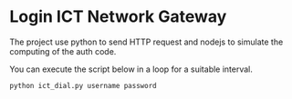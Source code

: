 # Login ICT Network Gateway
The project use python to send HTTP request and nodejs to simulate the computing of the auth code.

You can execute the script below in a loop for a suitable interval.

``` python
python ict_dial.py username password
```

